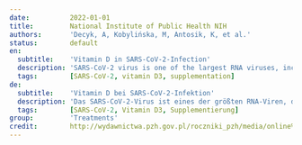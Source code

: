 ```yaml
---
date:          2022-01-01
title:         National Institute of Public Health NIH
authors:       'Decyk, A, Kobylińska, M, Antosik, K, et al.'
status:        default
en:
  subtitle:    'Vitamin D in SARS-CoV-2-Infection'
  description: 'SARS-CoV-2 virus is one of the largest RNA viruses, included in the coronavirus group, showing tropism to airway epithelial cells. SARS-CoV-2 causes an acute espiratory infectious disease, Covid-19. According to WHO reports, mortality due to Covid-19 is higher in the elderly and in those burdened with comorbidities such as diabetes, obstructive pulmonary disease, coronary artery disease, cancer, hypertension, hepatitis B, obesity or chronic kidney disease. The aim of the study was to review the current literature on the influence and importance of vitamin D levels on the course of SARS-CoV-2 infection. A systematic review of studies published from January 1, 2009 to June 31, 2021 has been performed. For this purpose, bibliographic databases such as PubMed and Scopus were searched. The following keywords and combinations were used: Covid-19, vitamin D, 25-hydroxy-vitamin D, vitamin D supplementation, SARS-CoV-2. It has been shown that vitamin D plays an important role in the mechanisms of the innate immunity in the course of the acute respiratory infections. The overlapping factors of the severity of COVID-19 disease, vitamin D deficiency, and the prevalence of obesity, age scare, ethnicity, has led some researchers to hypothesize that vitamin D supplementation may be promising as a preventive or therapeutic measure for COVID-19. A very important factor that has an immunomodulatory character is vitamin D, the adequate supplementation of which can be a preventive or therapeutic measure in case of SARS-CoV-2 infection, especially in elderly people, with obesity and other chronic diseases.'
  tags:        [SARS-CoV-2, vitamin D3, supplementation]
de:
  subtitle:    'Vitamin D bei SARS-CoV-2-Infektion'
  description: 'Das SARS-CoV-2-Virus ist eines der größten RNA-Viren, das zur Gruppe der Coronaviren gehört und einen Tropismus für Epithelzellen der Atemwege aufweist. SARS-CoV-2 verursacht eine akute espiratorische Infektionskrankheit, Covid-19. Nach Berichten der WHO ist die Sterblichkeit aufgrund von Covid-19 bei älteren Menschen und bei Personen mit Begleiterkrankungen wie Diabetes, obstruktiver Lungenerkrankung, koronarer Herzkrankheit, Krebs, Bluthochdruck, Hepatitis B, Fettleibigkeit oder chronischen Nierenerkrankungen höher. Ziel der Studie war es, die aktuelle Literatur über den Einfluss und die Bedeutung des Vitamin-D-Spiegels auf den Verlauf der SARS-CoV-2-Infektion zu überprüfen. Es wurde eine systematische Überprüfung von Studien durchgeführt, die zwischen dem 1. Januar 2009 und dem 31. Juni 2021 veröffentlicht wurden. Zu diesem Zweck wurden bibliografische Datenbanken wie PubMed und Scopus durchsucht. Es wurden die folgenden Schlüsselwörter und Kombinationen verwendet: Covid-19, Vitamin D, 25-Hydroxy-Vitamin D, Vitamin-D-Supplementierung, SARS-CoV-2. Es hat sich gezeigt, dass Vitamin D eine wichtige Rolle bei den Mechanismen der angeborenen Immunität im Verlauf der akuten Atemwegsinfektionen spielt. Die sich überschneidenden Faktoren der Schwere der COVID-19-Krankheit, des Vitamin-D-Mangels und der Prävalenz von Fettleibigkeit, Alter und ethnischer Zugehörigkeit haben einige Forscher zu der Hypothese veranlasst, dass eine Vitamin-D-Supplementierung als präventive oder therapeutische Maßnahme für COVID-19 vielversprechend sein könnte. Ein sehr wichtiger Faktor mit immunmodulatorischem Charakter ist Vitamin D, dessen angemessene Supplementierung eine präventive oder therapeutische Maßnahme im Falle einer SARS-CoV-2-Infektion sein kann, insbesondere bei älteren Menschen, bei Fettleibigkeit und anderen chronischen Krankheiten.' 
  tags:        [SARS-CoV-2, Vitamin D3, Supplementierung]
group:         'Treatments'
credit:        http://wydawnictwa.pzh.gov.pl/roczniki_pzh/media/online%20first/RPZH_2022_Vol%2073_No%201_Decyk_0191.pdf
---
```

